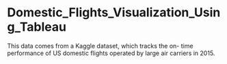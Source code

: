 # Domestic_Flights_Visualization_Using_Tableau
This data comes from a Kaggle dataset, which tracks the on- time performance of US domestic flights operated by large air carriers in 2015.
